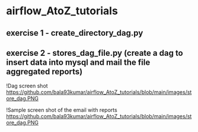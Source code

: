 # airflow_AtoZ_tutorials


## exercise 1 - create_directory_dag.py


## exercise 2  - stores_dag_file.py (create a dag to insert data into mysql and mail the file aggregated reports)

!Dag screen shot
https://github.com/bala93kumar/airflow_AtoZ_tutorials/blob/main/images/store_dag.PNG

!Sample screen shot of the email with reports 
https://github.com/bala93kumar/airflow_AtoZ_tutorials/blob/main/images/store_dag.PNG
